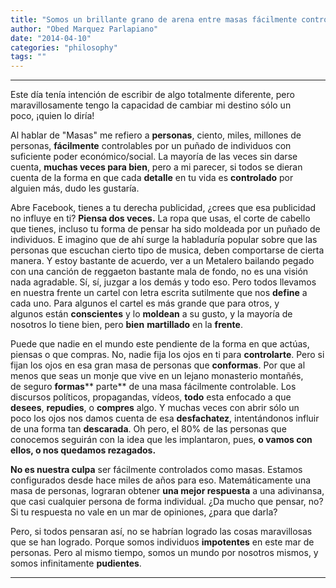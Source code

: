 ```yaml
---
title: "Somos un brillante grano de arena entre masas fácilmente controlables."
author: "Obed Marquez Parlapiano"
date: "2014-04-10"
categories: "philosophy"
tags: ""
---
```


* * *

Este día tenía intención de escribir de algo totalmente diferente, pero maravillosamente tengo la capacidad de cambiar mi destino sólo un poco, ¡quien lo diría!

Al hablar de "Masas" me refiero a **personas**, ciento, miles, millones de personas, **fácilmente** controlables por un puñado de individuos con suficiente poder económico/social. La mayoría de las veces sin darse cuenta, **muchas veces para bien**, pero a mi parecer, si todos se dieran cuenta de la forma en que cada **detalle** en tu vida es **controlado** por alguien más, dudo les gustaría.

Abre Facebook, tienes a tu derecha publicidad, ¿crees que esa publicidad no influye en ti? **Piensa dos veces.** La ropa que usas, el corte de cabello que tienes, incluso tu forma de pensar ha sido moldeada por un puñado de individuos. E imagino que de ahí surge la habladuría popular sobre que las personas que escuchan cierto tipo de musica, deben comportarse de cierta manera. Y estoy bastante de acuerdo, ver a un Metalero bailando pegado con una canción de reggaeton bastante mala de fondo, no es una visión nada agradable. Sí, sí, juzgar a los demás y todo eso. Pero todos llevamos en nuestra frente un cartel con letra escrita sutilmente que nos **define** a cada uno. Para algunos el cartel es más grande que para otros, y algunos están **conscientes** y lo **moldean** a su gusto, y la mayoría de nosotros lo tiene bien, pero **bien** **martillado** en la **frente**.

Puede que nadie en el mundo este pendiente de la forma en que actúas, piensas o que compras. No, nadie fija los ojos en ti para **controlarte**. Pero si fijan los ojos en esa gran masa de personas que **conformas**. Por que al menos que seas un monje que vive en un lejano monasterio montañés, de seguro **formas**** parte** de una masa fácilmente controlable. Los discursos políticos, propagandas, vídeos, **todo** esta enfocado a que **desees**, **repudies**, o **compres** algo. Y muchas veces con abrir sólo un poco los ojos nos damos cuenta de esa **desfachatez**, intentándonos influir de una forma tan **descarada**. Oh pero, el 80% de las personas que conocemos seguirán con la idea que les implantaron, pues, **o vamos con ellos, o nos quedamos rezagados.**

**No es nuestra culpa** ser fácilmente controlados como masas. Estamos configurados desde hace miles de años para eso. Matemáticamente una masa de personas, lograran obtener **una mejor respuesta** a una adivinansa, que casi cualquier persona de forma individual. ¿Da mucho que pensar, no? Si tu respuesta no vale en un mar de opiniones, ¿para que darla?

Pero, si todos pensaran así, no se habrían logrado las cosas maravillosas que se han logrado. Porque somos individuos **impotentes** en este mar de personas. Pero al mismo tiempo, somos un mundo por nosotros mismos, y somos infinitamente **pudientes**.

* * *
